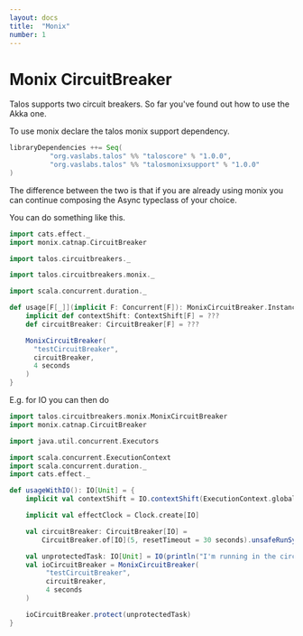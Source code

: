 ```yaml
---
layout: docs
title:  "Monix"
number: 1
---
```


# Monix CircuitBreaker

Talos supports two circuit breakers. So far you've found out how to use the Akka one.

To use monix declare the talos monix support dependency.

```scala
libraryDependencies ++= Seq(
          "org.vaslabs.talos" %% "taloscore" % "1.0.0",
          "org.vaslabs.talos" %% "talosmonixsupport" % "1.0.0"
)
```

The difference between the two is that if you are already using monix you can
continue composing the Async typeclass of your choice.

You can do something like this.

```scala
import cats.effect._
import monix.catnap.CircuitBreaker

import talos.circuitbreakers._

import talos.circuitbreakers.monix._

import scala.concurrent.duration._

def usage[F[_]](implicit F: Concurrent[F]): MonixCircuitBreaker.Instance[F] = {
    implicit def contextShift: ContextShift[F] = ???
    def circuitBreaker: CircuitBreaker[F] = ???

    MonixCircuitBreaker(
      "testCircuitBreaker",
      circuitBreaker,
      4 seconds
    )
}
```
E.g. for IO you can then do
```scala
import talos.circuitbreakers.monix.MonixCircuitBreaker
import monix.catnap.CircuitBreaker

import java.util.concurrent.Executors

import scala.concurrent.ExecutionContext
import scala.concurrent.duration._
import cats.effect._

def usageWithIO(): IO[Unit] = {
    implicit val contextShift = IO.contextShift(ExecutionContext.global)

    implicit val effectClock = Clock.create[IO]

    val circuitBreaker: CircuitBreaker[IO] =
        CircuitBreaker.of[IO](5, resetTimeout = 30 seconds).unsafeRunSync()

    val unprotectedTask: IO[Unit] = IO(println("I'm running in the circuit breaker"))
    val ioCircuitBreaker = MonixCircuitBreaker(
         "testCircuitBreaker",
         circuitBreaker,
         4 seconds
    )

    ioCircuitBreaker.protect(unprotectedTask)
}
```